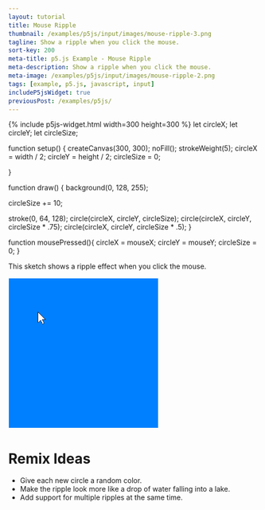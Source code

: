```yaml
---
layout: tutorial
title: Mouse Ripple
thumbnail: /examples/p5js/input/images/mouse-ripple-3.png
tagline: Show a ripple when you click the mouse.
sort-key: 200
meta-title: p5.js Example - Mouse Ripple
meta-description: Show a ripple when you click the mouse.
meta-image: /examples/p5js/input/images/mouse-ripple-2.png
tags: [example, p5.js, javascript, input]
includeP5jsWidget: true
previousPost: /examples/p5js/
---
```


{% include p5js-widget.html width=300 height=300 %}
let circleX;
let circleY;
let circleSize;

function setup() {
  createCanvas(300, 300);
  noFill();
  strokeWeight(5);
  circleX = width / 2;
  circleY = height / 2;
  circleSize = 0;
  
}

function draw() {
  background(0, 128, 255);

  circleSize += 10;

  stroke(0, 64, 128);
  circle(circleX, circleY, circleSize);
  circle(circleX, circleY, circleSize * .75);
  circle(circleX, circleY, circleSize * .5);
}

function mousePressed(){
  circleX = mouseX;
  circleY = mouseY;
  circleSize = 0;
}
</script>

This sketch shows a ripple effect when you click the mouse.

![mouse ripple](/examples/p5js/input/images/mouse-ripple-1.gif)

# Remix Ideas

- Give each new circle a random color.
- Make the ripple look more like a drop of water falling into a lake.
- Add support for multiple ripples at the same time.

